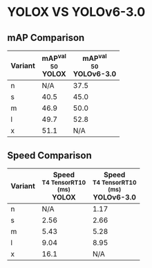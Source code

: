 ---
---

# YOLOX VS YOLOv6-3.0

## mAP Comparison

| **Variant** | <center><span style='width: 400px;'>**mAP<sup>val<br>50**<br>**YOLOX**</span></center> | <center><span style='width: 400px;'>**mAP<sup>val<br>50**<br>**YOLOv6-3.0**</span></center> |
| ----------- | -------------------------------------------------------------------------------------- | ------------------------------------------------------------------------------------------- |
| n           | N/A                                                                                    | 37.5                                                                                        |
| s           | 40.5                                                                                   | 45.0                                                                                        |
| m           | 46.9                                                                                   | 50.0                                                                                        |
| l           | 49.7                                                                                   | 52.8                                                                                        |
| x           | 51.1                                                                                   | N/A                                                                                         |

## Speed Comparison

| **Variant** | <center><span style='width: 200px;'>**Speed**<br><sup>T4 TensorRT10<br>(ms)</sup><br>**YOLOX**</span></center> | <center><span style='width: 200px;'>**Speed**<br><sup>T4 TensorRT10<br>(ms)</sup><br>**YOLOv6-3.0**</span></center> |
| ----------- | -------------------------------------------------------------------------------------------------------------- | ------------------------------------------------------------------------------------------------------------------- |
| n           | N/A                                                                                                            | 1.17                                                                                                                |
| s           | 2.56                                                                                                           | 2.66                                                                                                                |
| m           | 5.43                                                                                                           | 5.28                                                                                                                |
| l           | 9.04                                                                                                           | 8.95                                                                                                                |
| x           | 16.1                                                                                                           | N/A                                                                                                                 |
